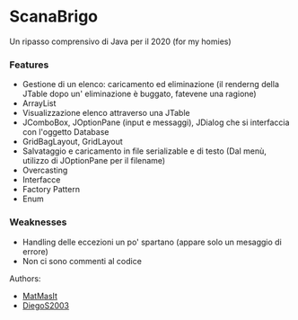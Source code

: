 # ScanaBrigo
Un ripasso comprensivo di Java per il 2020 (for my homies)
### Features
* Gestione di un elenco: caricamento ed eliminazione (il renderng della JTable dopo un' eliminazione è buggato, fatevene una ragione)
* ArrayList
* Visualizzazione elenco attraverso una JTable
* JComboBox, JOptionPane (input e messaggi), JDialog che si interfaccia con l'oggetto Database
* GridBagLayout, GridLayout
* Salvataggio e caricamento in file serializable e di testo (Dal menù, utilizzo di JOptionPane per il filename)
* Overcasting
* Interfacce
* Factory Pattern 
* Enum

### Weaknesses
* Handling delle eccezioni un po' spartano (appare solo un mesaggio di errore)
* Non ci sono commenti al codice

Authors:
* [MatMasIt](https://github.com/DiegoS2003)
* [DiegoS2003](https://github.com/DiegoS2003)
